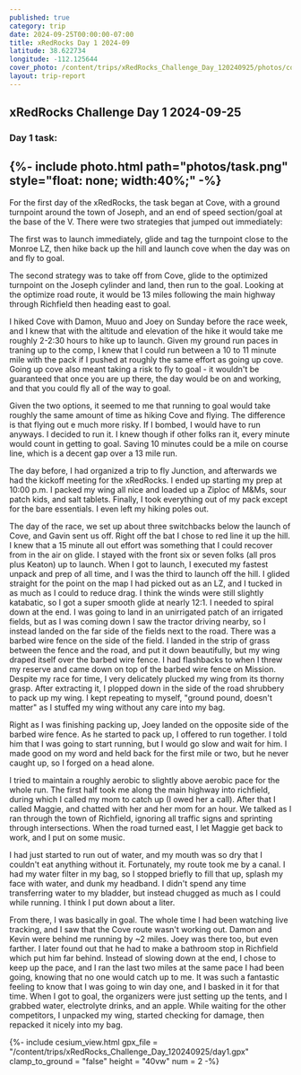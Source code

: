 ```yaml
---
published: true
category: trip
date: 2024-09-25T00:00:00-07:00
title: xRedRocks Day 1 2024-09
latitude: 38.622734
longitude: -112.125644
cover_photo: /content/trips/xRedRocks_Challenge_Day_120240925/photos/cover_photo.jpg
layout: trip-report
---
```


## xRedRocks Challenge Day 1 2024-09-25

### Day 1 task: 

{%- include photo.html 
    path="photos/task.png"
    style="float: none; width:40%;"
-%}
---

For the first day of the xRedRocks, the task began at Cove, with a ground turnpoint around the town of Joseph, and an end of speed section/goal at the base of the V. There were two strategies that jumped out immediately:

The first was to launch immediately, glide and tag the turnpoint close to the Monroe LZ, then hike back up the hill and launch cove when the day was on and fly to goal. 

The second strategy was to take off from Cove, glide to the optimized turnpoint on the Joseph cylinder and land, then run to the goal. Looking at the optimize road route, it would be 13 miles following the main highway through Richfield then heading east to goal.

I hiked Cove with Damon, Muuo and Joey on Sunday before the race week, and I knew that with the altitude and elevation of the hike it would take me roughly 2-2:30 hours to hike up to launch. Given my ground run paces in traning up to the comp, I knew that I could run between a 10 to 11 minute mile with the pack if I pushed at roughly the same effort as going up cove. Going up cove also meant taking a risk to fly to goal - it wouldn't be guaranteed that once you are up there, the day would be on and working, and that you could fly all of the way to goal.

Given the two options, it seemed to me that running to goal would take roughly the same amount of time as hiking Cove and flying. The difference is that flying out e much more risky. If I bombed, I would have to run anyways. I decided to run it. I knew though if other folks ran it, every minute would count in getting to goal. Saving 10 minutes could be a mile on course line, which is a decent gap over a 13 mile run.

The day before, I had organized a trip to fly Junction, and afterwards we had the kickoff meeting for the xRedRocks. I ended up starting my prep at 10:00 p.m. I packed my wing all nice and loaded up a Ziploc of M&Ms, sour patch kids, and salt tablets. Finally, I took everything out of my pack except for the bare essentials. I even left my hiking poles out.

The day of the race, we set up about three switchbacks below the launch of Cove, and Gavin sent us off. Right off the bat I chose to red line it up the hill. I knew that a 15 minute all out effort was something that I could recover from in the air on glide. I stayed with the front six or seven folks (all pros plus Keaton) up to launch. When I got to launch, I executed my fastest unpack and prep of all time, and I was the third to launch off the hill. I glided straight for the point on the map I had picked out as an LZ, and I tucked in as much as I could to reduce drag. I think the winds were still slightly katabatic, so I got a super smooth glide at nearly 12:1.  I needed to spiral down at the end. I was going to land in an unirrigated patch of an irrigated fields, but as I was coming down I saw the tractor driving nearby, so I instead landed on the far side of the fields next to the road. There was a barbed wire fence on the side of the field. I landed in the strip of grass between the fence and the road, and put it down beautifully, but my wing draped itself over the barbed wire fence. I had flashbacks to when I threw my reserve and came down on top of the barbed wire fence on Mission. Despite my race for time, I very delicately plucked my wing from its thorny grasp. After extracting it, I plopped down in the side of the road shrubbery to pack up my wing. I kept repeating to myself, "ground pound, doesn't matter" as I stuffed my wing without any care into my bag. 

Right as I was finishing packing up, Joey landed on the opposite side of the barbed wire fence. As he started to pack up, I offered to run together. I told him that I was going to start running, but I would go slow and wait for him. I made good on my word and held back for the first mile or two, but he never caught up, so I forged on a head alone. 

I tried to maintain a roughly aerobic to slightly above aerobic pace for the whole run. The first half took me along the main highway into richfield, during which I called my mom to catch up (I owed her a call). After that I called Maggie, and chatted with her and her mom for an hour. We talked as I ran through the town of Richfield, ignoring all traffic signs and sprinting through intersections. When the road turned east, I let Maggie get back to work, and I put on some music.

I had just started to run out of water, and my mouth was so dry that I couldn't eat anything without it. Fortunately, my route took me by a canal. I had my water filter in my bag, so I stopped briefly to fill that up, splash my face with water, and dunk my headband. I didn't spend any time transferring water to my bladder, but instead chugged as much as I could while running. I think I put down about a liter. 

From there, I was basically in goal. The whole time I had been watching live tracking, and I saw that the Cove route wasn't working out. Damon and Kevin were behind me running by ~2 miles. Joey was there too, but even farther. I later found out that he had to make a bathroom stop in Richfield which put him far behind. Instead of slowing down at the end, I chose to keep up the pace, and I ran the last two miles at the same pace I had been going, knowing that no one would catch up to me. It was such a fantastic feeling to know that I was going to win day one, and I basked in it for that time. When I got to goal, the organizers were just setting up the tents, and I grabbed water, electrolyte drinks, and an apple. While waiting for the other competitors, I unpacked my wing, started checking for damage, then repacked it nicely into my bag.

{%- include cesium_view.html
	gpx_file = "/content/trips/xRedRocks_Challenge_Day_120240925/day1.gpx"
	clamp_to_ground = "false"
	height = "40vw"
	num = 2 -%}



